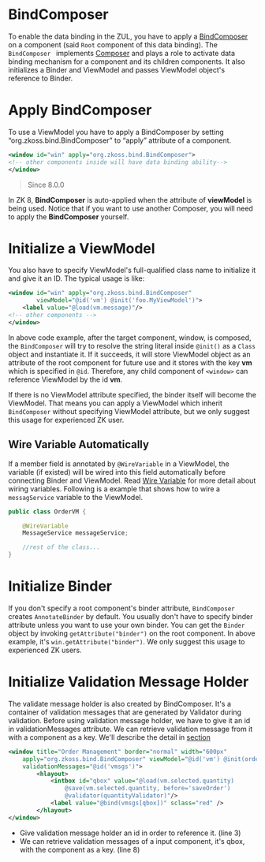 # BindComposer
To enable the data binding in the ZUL, you have to apply a [BindComposer](http://www.zkoss.org/javadoc/latest/zk/org/zkoss/bind/BindComposer.html) on a component (said `Root` component of this data binding). The `BindComposer ` implements [Composer](http://www.zkoss.org/javadoc/latest/zk/org/zkoss/zk/ui/util/Composer.html) and plays a role to activate data binding mechanism for a component and its children components. It also initializes a Binder and ViewModel and passes ViewModel object's reference to Binder.

Apply BindComposer
==================
To use a ViewModel you have to apply a BindComposer by setting “org.zkoss.bind.BindComposer” to “apply” attribute of a component.
```xml
<window id="win" apply="org.zkoss.bind.BindComposer">
<!-- other components inside will have data binding ability-->
</window>
```

> Since 8.0.0

In ZK 8, **BindComposer** is auto-applied when the attribute of **viewModel** is being used. Notice that if you want to use another Composer, you will need to apply the **BindComposer** yourself.

Initialize a ViewModel
======================
You also have to specify ViewModel's full-qualified class name to initialize it and give it an ID. The typical usage is like:
```xml
<window id="win" apply="org.zkoss.bind.BindComposer"
        viewModel="@id('vm') @init('foo.MyViewModel')">
    <label value="@load(vm.message)"/>
<!-- other components -->
</window>
```
In above code example, after the target component, window, is composed, the ` BindComposer ` will try to resolve the string literal inside `@init()` as a `Class` object and instantiate it. If it succeeds, it
will store ViewModel object as an attribute of the root component for future use and it stores with the key **vm** which is specified in `@id`. Therefore, any child component of `<window>` can reference ViewModel by the id **vm**.

If there is no ViewModel attribute specified, the binder itself will become the ViewModel. That means you can apply a ViewModel which inherit ` BindComposer ` without specifying ViewModel attribute, but we only suggest this usage for experienced ZK user.

Wire Variable Automatically
---------------------------
If a member field is annotated by `@WireVariable` in a ViewModel, the variable (if existed) will be wired into this field automatically before connecting Binder and ViewModel. Read [Wire Variable]({{site.baseurl}}/zk_dev_ref/mvc/wire_variables) for more detail
about wiring variables. Following is a example that shows how to wire a `messagService` variable to the ViewModel.
```java
public class OrderVM {

    @WireVariable
    MessageService messageService;

    //rest of the class...
}
```

Initialize Binder
=================
If you don't specify a root component's binder attribute, ` BindComposer ` creates ` AnnotateBinder ` by default. You usually don't have to specify binder attribute unless you want to use your own binder. You can get the ` Binder ` object by invoking `getAttribute("binder")` on the root component. In above example, it's ` win.getAttribute("binder") `. We only suggest this usage to experienced ZK users.

Initialize Validation Message Holder
====================================
The validate message holder is also created by BindComposer. It's a container of validation messages that are generated by Validator during validation. Before using validation message holder, we have to give it an id in validationMessages attribute. We can retrieve validation message from it with a component as a key. We'll describe the detail in [section](./validator.html)

```xml
<window title="Order Management" border="normal" width="600px"
    apply="org.zkoss.bind.BindComposer" viewModel="@id('vm') @init(orderVm)"
    validationMessages="@id('vmsgs')">
        <hlayout>
            <intbox id="qbox" value="@load(vm.selected.quantity)
                @save(vm.selected.quantity, before='saveOrder')
                @validator(quantityValidator)"/>
            <label value="@bind(vmsgs[qbox])" sclass="red" />
        </hlayout>
</window>
```

* Give validation message holder an id in order to reference it. (line 3)
* We can retrieve validation messages of a input component, it's qbox, with the component as a key. (line 8)
